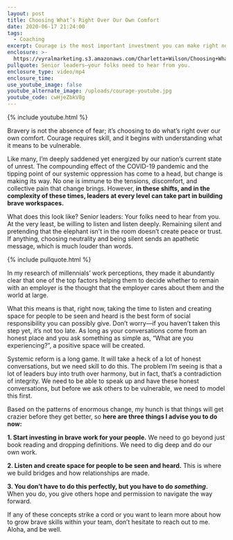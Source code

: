 ```yaml
---
layout: post
title: Choosing What’s Right Over Our Own Comfort
date: 2020-06-17 21:24:00
tags:
  - Coaching
excerpt: Courage is the most important investment you can make right now.
enclosure: >-
  https://vyralmarketing.s3.amazonaws.com/Charletta+Wilson/Choosing+Whats+Right+Over+Our+Own+Comfort.mp4
pullquote: Senior leaders—your folks need to hear from you.
enclosure_type: video/mp4
enclosure_time:
use_youtube_image: false
youtube_alternate_image: /uploads/courage-youtube.jpg
youtube_code: cwHjeZbkV8g
---
```


{% include youtube.html %}

Bravery is not the absence of fear; it’s choosing to do what’s right over our own comfort. Courage requires skill, and it begins with understanding what it means to be vulnerable.&nbsp;

Like many, I’m deeply saddened yet energized by our nation’s current state of unrest. The compounding effect of the COVID-19 pandemic and the tipping point of our systemic oppression has come to a head, but change is making its way. No one is immune to the tensions, discomfort, and collective pain that change brings. However, **in these shifts, and in the complexity of these times, leaders at every level can take part in building brave workspaces.&nbsp;**

What does this look like? Senior leaders: Your folks need to hear from you. At the very least, be willing to listen and listen deeply. Remaining silent and pretending that the elephant isn't in the room doesn’t create peace or trust. If anything, choosing neutrality and being silent sends an apathetic message, which is much louder than words.&nbsp;

{% include pullquote.html %}

In my research of millennials’ work perceptions, they made it abundantly clear that one of the top factors helping them to decide whether to remain with an employer is the thought that the employer cares about them and the world at large.&nbsp;

What this means is that, right now, taking the time to listen and creating space for people to be seen and heard is the best form of social responsibility you can possibly give. Don’t worry—if you haven’t taken this step yet, it’s not too late. As long as your conversations come from an honest place and you ask something as simple as, “What are you experiencing?”, a positive space will be created.&nbsp;

Systemic reform is a long game. It will take a heck of a lot of honest conversations, but we need skill to do this. The problem I’m seeing is that a lot of leaders buy into truth over harmony, but in fact, that’s a contradiction of integrity. We need to be able to speak up and have these honest conversations, but before we ask others to be vulnerable, we need to model this first.&nbsp;

Based on the patterns of enormous change, my hunch is that things will get crazier before they get better, so **here are three things I advise you to do now:**

**1\. Start investing in brave work for your people.** We need to go beyond just book reading and dropping definitions. We need to dig deep and do our own work.&nbsp;

**2\. Listen and create space for people to be seen and heard.** This is where we build bridges and how relationships are made.

**3\. You don’t have to do this perfectly, but you have to do&nbsp;*****something*****.** When you do, you give others hope and permission to navigate the way forward.&nbsp;

If any of these concepts strike a cord or you want to learn more about how to grow brave skills within your team, don’t hesitate to reach out to me. Aloha, and be well.